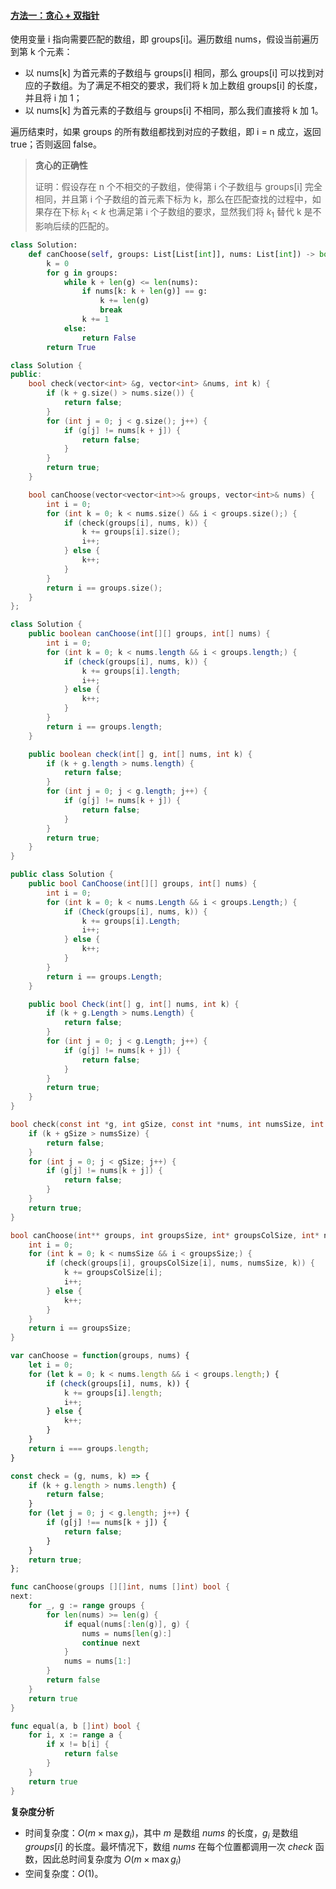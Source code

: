﻿#### [方法一：贪心 + 双指针](https://leetcode.cn/problems/form-array-by-concatenating-subarrays-of-another-array/solutions/2022689/tong-guo-lian-jie-ling-yi-ge-shu-zu-de-z-xsvx/)

使用变量 i 指向需要匹配的数组，即 groups[i]。遍历数组 nums，假设当前遍历到第 k 个元素：
-   以 nums[k] 为首元素的子数组与 groups[i] 相同，那么 groups[i] 可以找到对应的子数组。为了满足不相交的要求，我们将 k 加上数组 groups[i] 的长度，并且将 i 加 1；
-   以 nums[k] 为首元素的子数组与 groups[i] 不相同，那么我们直接将 k 加 1。

遍历结束时，如果 groups 的所有数组都找到对应的子数组，即 i = n 成立，返回 true；否则返回 false。

> **贪心的正确性**
> 
> 证明：假设存在 n 个不相交的子数组，使得第 i 个子数组与 groups[i] 完全相同，并且第 i 个子数组的首元素下标为 k，那么在匹配查找的过程中，如果存在下标 $k_1 \lt k$ 也满足第 i 个子数组的要求，显然我们将 $k_1$ 替代 k 是不影响后续的匹配的。

```python
class Solution:
    def canChoose(self, groups: List[List[int]], nums: List[int]) -> bool:
        k = 0
        for g in groups:
            while k + len(g) <= len(nums):
                if nums[k: k + len(g)] == g:
                    k += len(g)
                    break
                k += 1
            else:
                return False
        return True
```

```cpp
class Solution {
public:
    bool check(vector<int> &g, vector<int> &nums, int k) {
        if (k + g.size() > nums.size()) {
            return false;
        }
        for (int j = 0; j < g.size(); j++) {
            if (g[j] != nums[k + j]) {
                return false;
            }
        }
        return true;
    }

    bool canChoose(vector<vector<int>>& groups, vector<int>& nums) {
        int i = 0;
        for (int k = 0; k < nums.size() && i < groups.size();) {
            if (check(groups[i], nums, k)) {
                k += groups[i].size();
                i++;
            } else {
                k++;
            }
        }
        return i == groups.size();
    }
};
```

```java
class Solution {
    public boolean canChoose(int[][] groups, int[] nums) {
        int i = 0;
        for (int k = 0; k < nums.length && i < groups.length;) {
            if (check(groups[i], nums, k)) {
                k += groups[i].length;
                i++;
            } else {
                k++;
            }
        }
        return i == groups.length;
    }

    public boolean check(int[] g, int[] nums, int k) {
        if (k + g.length > nums.length) {
            return false;
        }
        for (int j = 0; j < g.length; j++) {
            if (g[j] != nums[k + j]) {
                return false;
            }
        }
        return true;
    }
}
```

```c#
public class Solution {
    public bool CanChoose(int[][] groups, int[] nums) {
        int i = 0;
        for (int k = 0; k < nums.Length && i < groups.Length;) {
            if (Check(groups[i], nums, k)) {
                k += groups[i].Length;
                i++;
            } else {
                k++;
            }
        }
        return i == groups.Length;
    }

    public bool Check(int[] g, int[] nums, int k) {
        if (k + g.Length > nums.Length) {
            return false;
        }
        for (int j = 0; j < g.Length; j++) {
            if (g[j] != nums[k + j]) {
                return false;
            }
        }
        return true;
    }
}
```

```c
bool check(const int *g, int gSize, const int *nums, int numsSize, int k) {
    if (k + gSize > numsSize) {
        return false;
    }
    for (int j = 0; j < gSize; j++) {
        if (g[j] != nums[k + j]) {
            return false;
        }
    }
    return true;
}

bool canChoose(int** groups, int groupsSize, int* groupsColSize, int* nums, int numsSize) {
    int i = 0;
    for (int k = 0; k < numsSize && i < groupsSize;) {
        if (check(groups[i], groupsColSize[i], nums, numsSize, k)) {
            k += groupsColSize[i];
            i++;
        } else {
            k++;
        }
    }
    return i == groupsSize;
}
```

```javascript
var canChoose = function(groups, nums) {
    let i = 0;
    for (let k = 0; k < nums.length && i < groups.length;) {
        if (check(groups[i], nums, k)) {
            k += groups[i].length;
            i++;
        } else {
            k++;
        }
    }
    return i === groups.length;
}

const check = (g, nums, k) => {
    if (k + g.length > nums.length) {
        return false;
    }
    for (let j = 0; j < g.length; j++) {
        if (g[j] !== nums[k + j]) {
            return false;
        }
    }
    return true;
};
```

```go
func canChoose(groups [][]int, nums []int) bool {
next:
    for _, g := range groups {
        for len(nums) >= len(g) {
            if equal(nums[:len(g)], g) {
                nums = nums[len(g):]
                continue next
            }
            nums = nums[1:]
        }
        return false
    }
    return true
}

func equal(a, b []int) bool {
    for i, x := range a {
        if x != b[i] {
            return false
        }
    }
    return true
}
```

**复杂度分析**

-   时间复杂度：$O(m \times \max g_i)$，其中 $m$ 是数组 $nums$ 的长度，$g_i$ 是数组 $groups[i]$ 的长度。最坏情况下，数组 $nums$ 在每个位置都调用一次 $check$ 函数，因此总时间复杂度为 $O(m \times \max g_i)$
-   空间复杂度：$O(1)$。
